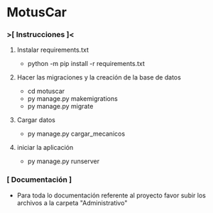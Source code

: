 # MotusCar

### >[ Instrucciones ]<

1. Instalar requirements.txt

    - python -m pip install -r requirements.txt

2. Hacer las migraciones y la creación de la base de datos

    - cd motuscar
    - py manage.py makemigrations
    - py manage.py migrate

3. Cargar datos

    - py manage.py cargar_mecanicos

4. iniciar la aplicación

    - py manage.py runserver


### [ Documentación ] 

- Para toda lo documentación referente al proyecto favor subir los archivos a la carpeta "Administrativo"

